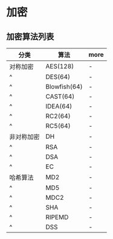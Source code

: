 # 加密

## 加密算法列表

| 分类       | 算法         | more |
| ---------- | ------------ | ---- |
| 对称加密   | AES(128)     | -    |
| ^          | DES(64)      | -    |
| ^          | Blowfish(64) | -    |
| ^          | CAST(64)     | -    |
| ^          | IDEA(64)     | -    |
| ^          | RC2(64)      | -    |
| ^          | RC5(64)      | -    |
| 非对称加密 | DH           | -    |
| ^          | RSA          | -    |
| ^          | DSA          | -    |
| ^          | EC           | -    |
| 哈希算法   | MD2          | -    |
| ^          | MD5          | -    |
| ^          | MDC2         | -    |
| ^          | SHA          | -    |
| ^          | RIPEMD       | -    |
| ^          | DSS          | -    |
